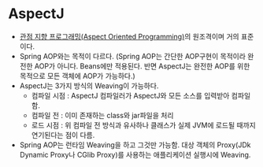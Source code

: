 # AspectJ
- [관점 지향 프로그래밍(Aspect Oriented Programming)](./AOP.md)의 원조격이며 거의 표준이다.
- Spring AOP와는 목적이 다르다. (Spring AOP는 간단한 AOP구현이 목적이라 완전한 AOP가 아니다. Beans에만 적용된다. 반면 AspectJ는 완전한 AOP를 위한 목적으로 모든 객체에 AOP가 가능하다.)
- AspectJ는 3가지 방식의 Weaving이 가능하다.
    - 컴파일 시점 : AspectJ 컴파일러가 AspectJ와 모든 소스를 입력받아 컴파일 함.
    - 컴파일 전 : 이미 존재하는 class와 jar파일을 처리
    - 로드 시점 : 위 컴파일 전 방식과 유사하나 클래스가 실제 JVM에 로드될 때까지 연기된다는 점이 다름.
- Spring AOP는 런타임 Weaving을 하고 그것만 가능함. 대상 객체의 Proxy(JDk Dynamic Proxy나 CGlib Proxy)를 사용하는 애플리케이션 실행시에 Weaving.
